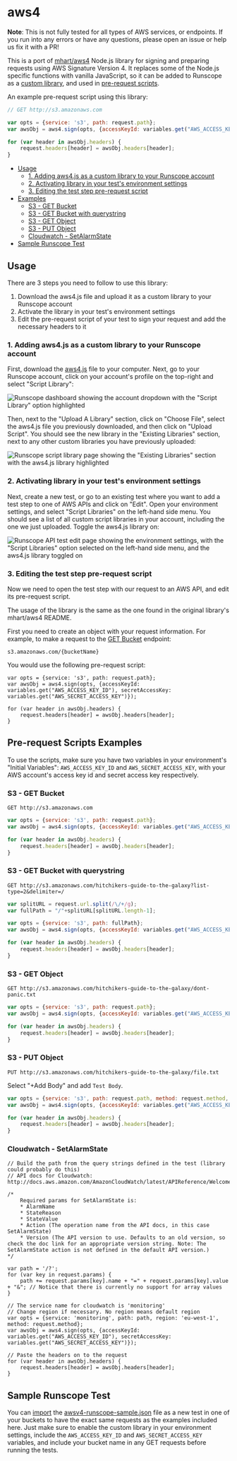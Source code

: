 # aws4

__Note__: This is not fully tested for all types of AWS services, or endpoints. If you run into any errors or have any questions, please open an issue or help us fix it with a PR!

This is a port of [mhart/aws4](https://github.com/mhart/aws4) Node.js library for signing and preparing requests using AWS Signature Version 4. It replaces some of the Node.js specific functions with vanilla JavaScript, so it can be added to Runscope as a [custom library](https://www.runscope.com/docs/api-testing/scripts/custom-libraries), and used in [pre-request scripts](https://www.runscope.com/docs/api-testing/scripts/pre-request).

An example pre-request script using this library:

```js
// GET http://s3.amazonaws.com

var opts = {service: 's3', path: request.path};
var awsObj = aws4.sign(opts, {accessKeyId: variables.get("AWS_ACCESS_KEY_ID"), secretAccessKey: variables.get("AWS_SECRET_ACCESS_KEY")});

for (var header in awsObj.headers) {
    request.headers[header] = awsObj.headers[header];
}
```

- [Usage](#usage)
  - [1. Adding aws4.js as a custom library to your Runscope account](#1-adding-aws4js-as-a-custom-library-to-your-runscope-account)
  - [2. Activating library in your test's environment settings](#2-activating-library-in-your-tests-environment-settings)
  - [3. Editing the test step pre-request script](#3-editing-the-test-step-pre-request-script)
- [Examples](#pre-request-scripts-examples)
  - [S3 - GET Bucket](#s3---get-bucket)
  - [S3 - GET Bucket with querystring](#s3---get-bucket-with-querystring)
  - [S3 - GET Object](#s3---get-object)
  - [S3 - PUT Object](#cloudwatch---setalarmstate)
  - [Cloudwatch - SetAlarmState](#s3---put-object)
- [Sample Runscope Test](#sample-runscope-test)

## Usage

There are 3 steps you need to follow to use this library:

1. Download the aws4.js file and upload it as a custom library to your Runscope account
2. Activate the library in your test's environment settings
3. Edit the pre-request script of your test to sign your request and add the necessary headers to it

### 1. Adding aws4.js as a custom library to your Runscope account

First, download the [aws4.js](./aws4.js) file to your computer. Next, go to your Runscope account, click on your account's profile on the top-right and select "Script Library":

![Runscope dashboard showing the account dropdown with the "Script Library" option highlighted](./screenshots/1-runscope-script-link.png?raw=true)

Then, next to the "Upload A Library" section, click on "Choose File", select the aws4.js file you previously downloaded, and then click on "Upload Script". You should see the new library in the "Existing Libraries" section, next to any other custom libraries you have previously uploaded:

![Runscope script library page showing the "Existing Libraries" section with the aws4.js library highlighted](./screenshots/2-runscope-script-library.png?raw=true)

### 2. Activating library in your test's environment settings

Next, create a new test, or go to an existing test where you want to add a test step to one of AWS APIs and click on "Edit". Open your environment settings, and select "Script Libraries" on the left-hand side menu. You should see a list of all custom script libraries in your account, including the one we just uploaded. Toggle the aws4.js library on:

![Runscope API test edit page showing the environment settings, with the "Script Libraries" option selected on the left-hand side menu, and the aws4.js library toggled on](./screenshots/3-runscope-environment-library.png?raw=true)

### 3. Editing the test step pre-request script

Now we need to open the test step with our request to an AWS API, and edit its pre-request script.

The usage of the library is the same as the one found in the original library's mhart/aws4 README.

First you need to create an object with your request information. For example, to make a request to the [GET Bucket](http://docs.aws.amazon.com/AmazonS3/latest/API/v2-RESTBucketGET.html) endpoint:

`s3.amazonaws.com/{bucketName}`

You would use the following pre-request script:

```
var opts = {service: 's3', path: request.path};
var awsObj = aws4.sign(opts, {accessKeyId: variables.get("AWS_ACCESS_KEY_ID"), secretAccessKey: variables.get("AWS_SECRET_ACCESS_KEY")});

for (var header in awsObj.headers) {
    request.headers[header] = awsObj.headers[header];
}
```

## Pre-request Scripts Examples

To use the scripts, make sure you have two variables in your environment's "Initial Variables": `AWS_ACCESS_KEY_ID` and `AWS_SECRET_ACCESS_KEY`, with your AWS account's access key id and secret access key respectively.

### S3 - GET Bucket

`GET http://s3.amazonaws.com`

```js
var opts = {service: 's3', path: request.path};
var awsObj = aws4.sign(opts, {accessKeyId: variables.get("AWS_ACCESS_KEY_ID"), secretAccessKey: variables.get("AWS_SECRET_ACCESS_KEY")});

for (var header in awsObj.headers) {
    request.headers[header] = awsObj.headers[header];
}
```

### S3 - GET Bucket with querystring

`GET http://s3.amazonaws.com/hitchikers-guide-to-the-galaxy?list-type=2&delimiter=/`

```js
var splitURL = request.url.split(/\/+/g);
var fullPath = "/"+splitURL[splitURL.length-1];

var opts = {service: 's3', path: fullPath};
var awsObj = aws4.sign(opts, {accessKeyId: variables.get("AWS_ACCESS_KEY_ID"), secretAccessKey: variables.get("AWS_SECRET_ACCESS_KEY")});

for (var header in awsObj.headers) {
    request.headers[header] = awsObj.headers[header];
}
```

### S3 - GET Object

`GET http://s3.amazonaws.com/hitchikers-guide-to-the-galaxy/dont-panic.txt`

```js
var opts = {service: 's3', path: request.path};
var awsObj = aws4.sign(opts, {accessKeyId: variables.get("AWS_ACCESS_KEY_ID"), secretAccessKey: variables.get("AWS_SECRET_ACCESS_KEY")});

for (var header in awsObj.headers) {
    request.headers[header] = awsObj.headers[header];
}
```

### S3 - PUT Object

`PUT http://s3.amazonaws.com/hitchikers-guide-to-the-galaxy/file.txt`

Select "+Add Body" and add `Test Body`.

```js
var opts = {service: 's3', path: request.path, method: request.method, body: request.body};
var awsObj = aws4.sign(opts, {accessKeyId: variables.get("AWS_ACCESS_KEY_ID"), secretAccessKey: variables.get("AWS_SECRET_ACCESS_KEY")});

for (var header in awsObj.headers) {
    request.headers[header] = awsObj.headers[header];
}
```

### Cloudwatch - SetAlarmState
```
// Build the path from the query strings defined in the test (library could probably do this)
// API docs for Cloudwatch: http://docs.aws.amazon.com/AmazonCloudWatch/latest/APIReference/Welcome.html

/*
    Required params for SetAlarmState is:
    * AlarmName
    * StateReason
    * StateValue
    * Action (The operation name from the API docs, in this case SetAlarmState)
    * Version (The API version to use. Defaults to an old version, so check the doc link for an appropriate version string. Note: The SetAlarmState action is not defined in the default API version.)
*/

var path = '/?';
for (var key in request.params) {
    path += request.params[key].name + "=" + request.params[key].value + "&"; // Notice that there is currently no support for array values
}

// The service name for cloudwatch is 'monitoring'
// Change region if necessary. No region means default region
var opts = {service: 'monitoring', path: path, region: 'eu-west-1', method: request.method};
var awsObj = aws4.sign(opts, {accessKeyId: variables.get("AWS_ACCESS_KEY_ID"), secretAccessKey: variables.get("AWS_SECRET_ACCESS_KEY")});

// Paste the headers on to the request
for (var header in awsObj.headers) {
    request.headers[header] = awsObj.headers[header];
}
```

## Sample Runscope Test

You can [import](https://www.runscope.com/docs/api-testing/importing#radar-import) the [awsv4-runscope-sample.json](./awsv4-runscope-sample.json) file as a new test in one of your buckets to have the exact same requests as the examples included here. Just make sure to enable the custom library in your environment settings, include the `AWS_ACCESS_KEY_ID` and `AWS_SECRET_ACCESS_KEY` variables, and include your bucket name in any GET requests before running the tests.
